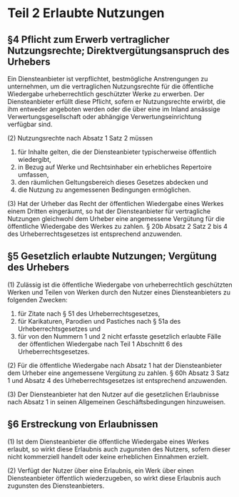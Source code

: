 # Teil 2 Erlaubte Nutzungen

## §4 Pflicht zum Erwerb vertraglicher Nutzungsrechte; Direktvergütungsanspruch des Urhebers

Ein Diensteanbieter ist verpflichtet, bestmögliche Anstrengungen zu unternehmen, um die vertraglichen Nutzungsrechte für die öffentliche Wiedergabe urheberrechtlich geschützter Werke zu erwerben. Der Diensteanbieter erfüllt diese Pflicht, sofern er Nutzungsrechte erwirbt, die ihm entweder angeboten werden oder die über eine im Inland ansässige Verwertungsgesellschaft oder abhängige Verwertungseinrichtung verfügbar sind.

(2) Nutzungsrechte nach Absatz 1 Satz 2 müssen

1. für Inhalte gelten, die der Diensteanbieter typischerweise öffentlich wiedergibt,
2. in Bezug auf Werke und Rechtsinhaber ein erhebliches Repertoire umfassen,
3. den räumlichen Geltungsbereich dieses Gesetzes abdecken und
4. die Nutzung zu angemessenen Bedingungen ermöglichen.

(3) Hat der Urheber das Recht der öffentlichen Wiedergabe eines Werkes einem Dritten eingeräumt, so hat der Diensteanbieter für vertragliche Nutzungen gleichwohl dem Urheber eine angemessene Vergütung für die öffentliche Wiedergabe des Werkes zu zahlen. § 20b Absatz 2 Satz 2 bis 4 des Urheberrechtsgesetzes ist entsprechend anzuwenden.

## §5 Gesetzlich erlaubte Nutzungen; Vergütung des Urhebers

(1) Zulässig ist die öffentliche Wiedergabe von urheberrechtlich geschützten Werken und Teilen von Werken durch den Nutzer eines Diensteanbieters zu folgenden Zwecken:

1. für Zitate nach § 51 des Urheberrechtsgesetzes,
2. für Karikaturen, Parodien und Pastiches nach § 51a des Urheberrechtsgesetzes und
3. für von den Nummern 1 und 2 nicht erfasste gesetzlich erlaubte Fälle der öffentlichen Wiedergabe nach Teil 1 Abschnitt 6 des Urheberrechtsgesetzes.

(2) Für die öffentliche Wiedergabe nach Absatz 1 hat der Diensteanbieter dem Urheber eine angemessene Vergütung zu zahlen. § 60h Absatz 3 Satz 1 und Absatz 4 des Urheberrechtsgesetzes ist entsprechend anzuwenden.

(3) Der Diensteanbieter hat den Nutzer auf die gesetzlichen Erlaubnisse nach Absatz 1 in seinen Allgemeinen Geschäftsbedingungen hinzuweisen.

## §6 Erstreckung von Erlaubnissen

(1) Ist dem Diensteanbieter die öffentliche Wiedergabe eines Werkes erlaubt, so wirkt diese Erlaubnis auch zugunsten des Nutzers, sofern dieser nicht kommerziell handelt oder keine erheblichen Einnahmen erzielt.

(2) Verfügt der Nutzer über eine Erlaubnis, ein Werk über einen Diensteanbieter öffentlich wiederzugeben, so wirkt diese Erlaubnis auch zugunsten des Diensteanbieters.

